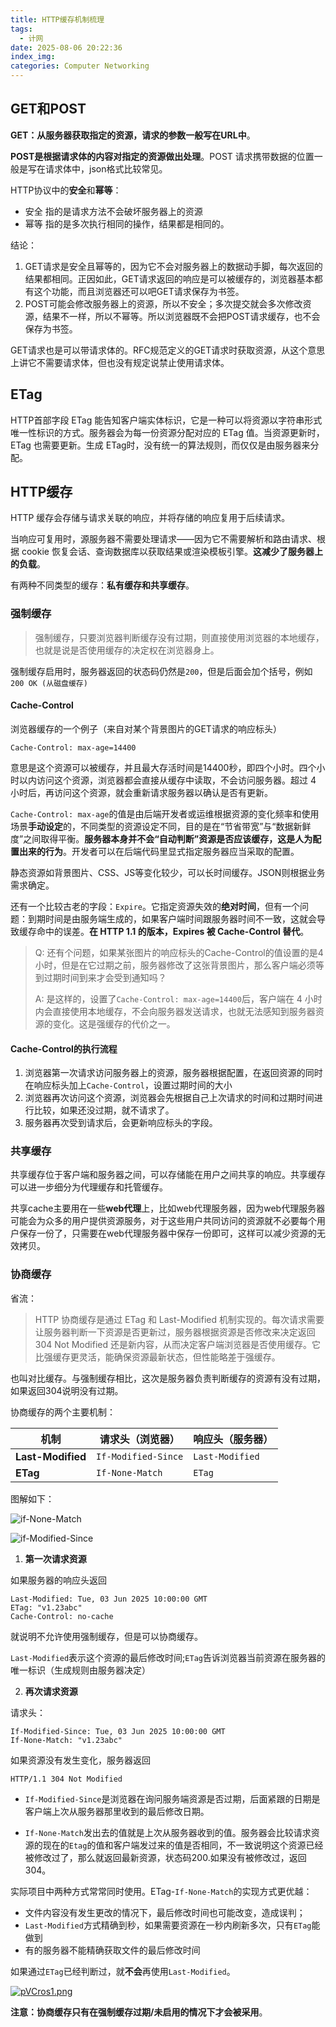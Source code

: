 ```yaml
---
title: HTTP缓存机制梳理
tags:
  - 计网
date: 2025-08-06 20:22:36
index_img:
categories: Computer Networking
---
```


## GET和POST

**GET：从服务器获取指定的资源，请求的参数一般写在URL中**。

**POST是根据请求体的内容对指定的资源做出处理**。POST 请求携带数据的位置一般是写在请求体中，json格式比较常见。

HTTP协议中的**安全**和**幂等**：

- 安全 指的是请求方法不会破坏服务器上的资源
- 幂等 指的是多次执行相同的操作，结果都是相同的。

结论：

1. GET请求是安全且幂等的，因为它不会对服务器上的数据动手脚，每次返回的结果都相同。正因如此，GET请求返回的响应是可以被缓存的，浏览器基本都有这个功能，而且浏览器还可以吧GET请求保存为书签。
2. POST可能会修改服务器上的资源，所以不安全；多次提交就会多次修改资源，结果不一样，所以不幂等。所以浏览器既不会把POST请求缓存，也不会保存为书签。

GET请求也是可以带请求体的。RFC规范定义的GET请求时获取资源，从这个意思上讲它不需要请求体，但也没有规定说禁止使用请求体。

## ETag

HTTP首部字段 ETag 能告知客户端实体标识，它是一种可以将资源以字符串形式唯一性标识的方式。服务器会为每一份资源分配对应的 ETag 值。当资源更新时，ETag 也需要更新。生成 ETag时，没有统一的算法规则，而仅仅是由服务器来分配。

## HTTP缓存

HTTP 缓存会存储与请求关联的响应，并将存储的响应复用于后续请求。

当响应可复用时，源服务器不需要处理请求——因为它不需要解析和路由请求、根据 cookie 恢复会话、查询数据库以获取结果或渲染模板引擎。**这减少了服务器上的负载**。

有两种不同类型的缓存：**私有缓存和共享缓存**。

### 强制缓存

> 强制缓存，只要浏览器判断缓存没有过期，则直接使用浏览器的本地缓存，也就是说是否使用缓存的决定权在浏览器身上。

强制缓存启用时，服务器返回的状态码仍然是`200`，但是后面会加个括号，例如`200 OK (从磁盘缓存)`

#### Cache-Control

浏览器缓存的一个例子（来自对某个背景图片的GET请求的响应标头）

```
Cache-Control: max-age=14400
```

意思是这个资源可以被缓存，并且最大存活时间是14400秒，即四个小时。四个小时以内访问这个资源，浏览器都会直接从缓存中读取，不会访问服务器。超过 4 小时后，再访问这个资源，就会重新请求服务器以确认是否有更新。

`Cache-Control: max-age`的值是由后端开发者或运维根据资源的变化频率和使用场景**手动设定**的，不同类型的资源设定不同，目的是在“节省带宽”与“数据新鲜度”之间取得平衡。**服务器本身并不会“自动判断”资源是否应该缓存，这是人为配置出来的行为**。开发者可以在后端代码里显式指定服务器应当采取的配置。

静态资源如背景图片、CSS、JS等变化较少，可以长时间缓存。JSON则根据业务需求确定。

还有一个比较古老的字段：`Expire`。它指定资源失效的**绝对时间**，但有一个问题：到期时间是由服务端生成的，如果客户端时间跟服务器时间不一致，这就会导致缓存命中的误差。**在 HTTP 1.1 的版本，Expires 被 Cache-Control 替代**。

> Q: 还有个问题，如果某张图片的响应标头的Cache-Control的值设置的是4小时，但是在它过期之前，服务器修改了这张背景图片，那么客户端必须等到过期时间到来才会受到通知吗？
>
>  A: 是这样的，设置了`Cache-Control: max-age=14400`后，客户端在 4 小时内会直接使用本地缓存，不会向服务器发送请求，也就无法感知到服务器资源的变化。这是强缓存的代价之一。

#### Cache-Control的执行流程

1. 浏览器第一次请求访问服务器上的资源，服务器根据配置，在返回资源的同时在响应标头加上`Cache-Control`，设置过期时间的大小
2. 浏览器再次访问这个资源，浏览器会先根据自己上次请求的时间和过期时间进行比较，如果还没过期，就不请求了。
3. 服务器再次受到请求后，会更新响应标头的字段。

### 共享缓存

共享缓存位于客户端和服务器之间，可以存储能在用户之间共享的响应。共享缓存可以进一步细分为代理缓存和托管缓存。

共享cache主要用在一些**web代理**上，比如web代理服务器，因为web代理服务器可能会为众多的用户提供资源服务，对于这些用户共同访问的资源就不必要每个用户保存一份了，只需要在web代理服务器中保存一份即可，这样可以减少资源的无效拷贝。


### 协商缓存

省流：

> HTTP 协商缓存是通过 ETag 和 Last-Modified 机制实现的。每次请求需要让服务器判断一下资源是否更新过，服务器根据资源是否修改来决定返回 304 Not Modified 还是新内容，从而决定客户端浏览器是否使用缓存。它比强缓存更灵活，能确保资源最新状态，但性能略差于强缓存。

也叫对比缓存。与强制缓存相比，这次是服务器负责判断缓存的资源有没有过期，如果返回304说明没有过期。

协商缓存的两个主要机制：

| 机制                | 请求头（浏览器）            | 响应头（服务器）        |
| ----------------- | ------------------- | --------------- |
| **Last-Modified** | `If-Modified-Since` | `Last-Modified` |
| **ETag**          | `If-None-Match`     | `ETag`          |

图解如下：

![if-None-Match](https://s21.ax1x.com/2025/08/06/pVUHqoQ.jpg)

![if-Modified-Since](https://s21.ax1x.com/2025/08/06/pVUHOij.jpg)

1. **第一次请求资源**

如果服务器的响应头返回

```
Last-Modified: Tue, 03 Jun 2025 10:00:00 GMT
ETag: "v1.23abc"
Cache-Control: no-cache
```

就说明不允许使用强制缓存，但是可以协商缓存。

`Last-Modified`表示这个资源的最后修改时间;`ETag`告诉浏览器当前资源在服务器的唯一标识（生成规则由服务器决定）

2. **再次请求资源**

请求头：

```
If-Modified-Since: Tue, 03 Jun 2025 10:00:00 GMT
If-None-Match: "v1.23abc"
```

如果资源没有发生变化，服务器返回

```
HTTP/1.1 304 Not Modified
```

- `If-Modified-Since`是浏览器在询问服务端资源是否过期，后面紧跟的日期是客户端上次从服务器那里收到的最后修改日期。

- `If-None-Match`发出去的值就是上次从服务器收到的值。服务器会比较请求资源的现在的`Etag`的值和客户端发过来的值是否相同，不一致说明这个资源已经被修改过了，那么就返回最新资源，状态码200.如果没有被修改过，返回304。

实际项目中两种方式常常同时使用。ETag-`If-None-Match`的实现方式更优越：

- 文件内容没有发生更改的情况下，最后修改时间也可能改变，造成误判；
- `Last-Modified`方式精确到秒，如果需要资源在一秒内刷新多次，只有`ETag`能做到
- 有的服务器不能精确获取文件的最后修改时间

如果通过`ETag`已经判断过，就**不会**再使用`Last-Modified`。

[![pVCros1.png](https://s21.ax1x.com/2025/06/03/pVCros1.png)](https://imgse.com/i/pVCros1)

**注意：协商缓存只有在强制缓存过期/未启用的情况下才会被采用**。


